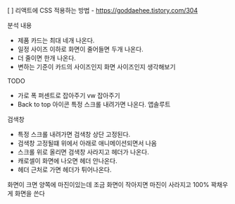 [ ] 리액트에 CSS 적용하는 방법 - https://goddaehee.tistory.com/304



분석 내용
- 제품 카드는 최대 네개 나온다.
- 일정 사이즈 이하로 화면이 줄어들면 두개 나온다.
- 더 줄이면 한개 나온다.
- 변하는 기준이 카드의 사이즈인지 화면 사이즈인지 생각해보기


TODO
- 가로 폭 퍼센트로 잡아주기 vw 잡아주기
- Back to top 아이콘 특정 스크롤 내려가면 나온다. 앱솔루트

검색창
- 특정 스크롤 내려가면 검색창 상단 고정된다.
- 검색창 고정될떄 위에서 아래로 애니메이션되면서 나옴
- 스크롤 위로 올리면 검색창 사라지고 헤더가 나온다.
- 캐로셀이 화면에 나오면 헤더 안나온다.
- 헤더 근처로 가면 헤더가 튀어나온다.


화면이 크면 양쪽에 마진이있는데 조금 화면이 작아지면 마진이 사라지고 100% 꽉채우게 화면을 쓴다